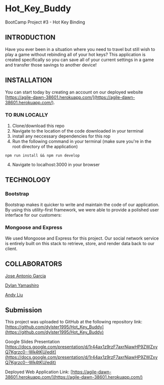 # Hot_Key_Buddy
BootCamp Project #3 - Hot Key Binding

## INTRODUCTION

Have you ever been in a situation where you need to travel but still wish to play a game without rebinding all of your hot keys? This application is created specifically so you can save all of your current settings in a game and transfer those savings to another device!

## INSTALLATION

You can start today by creating an account on our deployed website [https://agile-dawn-38601.herokuapp.com/](https://agile-dawn-38601.herokuapp.com/).

### TO RUN LOCALLY 
1. Clone/download this repo
2. Navigate to the location of the code downloaded in your terminal
3. install any neccessary dependencies for this rop
4. Run the following command in your terminal (make sure you're in the root directory of the application)
```git
npm run install && npm run develop
```
4. Navigate to localhost:3000 in your browser 

## TECHNOLOGY


### Bootstrap
Bootstrap makes it quicker to write and maintain the code of our application. By using this utility-first framework, we were able to provide a polished user interface for our customers:

### Mongoose and Express
We used Mongoose and Express for this project. Our social network service is entirely built on this stack to retrieve, store, and render data back to our client.



## COLLABORATORS 

[Jose Antonio Garcia](https://github.com/jg-watson)

[Dylan Yamashiro](https://github.com/dylster1995)

[Andy Liu](https://github.com/Tojomojo)




## Submission 
This project was uploaded to GitHub at the following repository link:
[https://github.com/dylster1995/Hot_Key_Buddy](https://github.com/dylster1995/Hot_Key_Buddy)

Google Slides Presentation
[https://docs.google.com/presentation/d/1r44ax1z9rzF7axrNjawHP9ZWZxyQ7Kgrzc0--Wk4tKU/edit](https://docs.google.com/presentation/d/1r44ax1z9rzF7axrNjawHP9ZWZxyQ7Kgrzc0--Wk4tKU/edit)

Deployed Web Application Link: 
[https://agile-dawn-38601.herokuapp.com/](https://agile-dawn-38601.herokuapp.com/)
